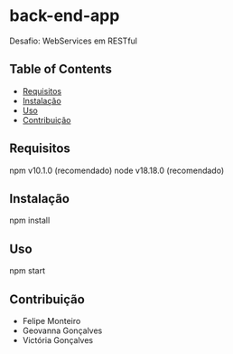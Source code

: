 # back-end-app
Desafio: WebServices em RESTful

## Table of Contents
- [Requisitos](#requisitos)
- [Instalação](#instalação)
- [Uso](#uso)
- [Contribuição](#contribuição)

## Requisitos
npm v10.1.0 (recomendado)
node v18.18.0 (recomendado)

## Instalação
npm install

## Uso
npm start 


## Contribuição
- Felipe Monteiro
- Geovanna Gonçalves
- Victória Gonçalves
